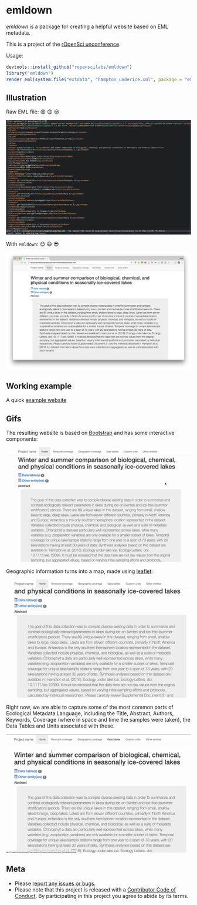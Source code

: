 # emldown

*emldown* is a package for creating a helpful website based on EML metadata.

This is a project of
the [rOpenSci unconference](https://github.com/ropensci/unconf17/issues/28).

Usage:

```R
devtools::install_github("ropenscilabs/emldown")
library("emldown")
render_eml(system.file("extdata", "hampton_underice.xml", package = "emldown"))
```

## Illustration

Raw EML file: :anguished: :weary: :unamused:

![raw eml](illustrations/screenshot_raw_xml.png)

With `emldown`: :relieved: :satisfied: :sunglasses:

![emldown](illustrations/screenshot_emldown.png)

## Working example

A quick [example website](http://aammd.info/emldown/test.html)

## Gifs

The resulting website is based on [Bootstrap](https://getbootstrap.com/) and has some interactive components:

![demo1](illustrations/emldown_demo1.gif)

Geographic information turns into a map, made using [leaflet](https://rstudio.github.io/leaflet/):

![demo2](illustrations/emldown_demo2.gif)

Right now, we are able to capture some of the most common parts of Ecological Metadata Language, including the Title, Abstract, Authors, Keywords, Coverage (where in space and time the samples were taken), the Data Tables and Units associated with these.

![demo3](illustrations/emldown_demo3.gif)

## Meta

-   Please [report any issues or bugs](https://github.com/ropenscilabs/emldown/issues).
-   Please note that this project is released with a [Contributor Code of Conduct](CONDUCT.md). By participating in this project you agree to abide by its terms.
